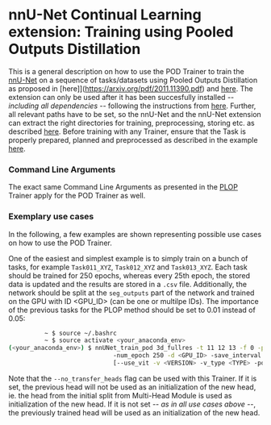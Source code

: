 # nnU-Net Continual Learning extension: Training using Pooled Outputs Distillation

This is a general description on how to use the POD Trainer to train the [nnU-Net](https://github.com/MIC-DKFZ/nnUNet) on a sequence of tasks/datasets using Pooled Outputs Distillation as proposed in [here]](https://arxiv.org/pdf/2011.11390.pdf) and [here](https://arxiv.org/pdf/2004.13513.pdf). The extension can only be used after it has been succesfully installed *-- including all dependencies --* following the instructions from [here](https://github.com/camgbus/Lifelong-nnUNet/blob/continual_learning/README.md#installation). Further, all relevant paths have to be set, so the nnU-Net and the nnU-Net extension can extract the right directories for training, preprocessing, storing etc. as described [here](https://github.com/MIC-DKFZ/nnUNet/blob/master/documentation/setting_up_paths.md). Before training with any Trainer, ensure that the Task is properly prepared, planned and preprocessed as described in the example [here](https://github.com/MIC-DKFZ/nnUNet/blob/master/documentation/training_example_Hippocampus.md).

### Command Line Arguments
The exact same Command Line Arguments as presented in the [PLOP](plop_training.md) Trainer apply for the POD Trainer as well. 

### Exemplary use cases
In the following, a few examples are shown representing possible use cases on how to use the POD Trainer.

One of the easiest and simplest example is to simply train on a bunch of tasks, for example `Task011_XYZ`, `Task012_XYZ` and `Task013_XYZ`. Each task should be trained for 250 epochs, whereas every 25th epoch, the stored data is updated and the results are stored in a `.csv` file. Additionally, the network should be split at the `seg_outputs` part of the network and trained on the GPU with ID <GPU_ID> (can be one or multilpe IDs). The importance of the previous tasks for the PLOP method should be set to 0.01 instead of 0.05:
```bash
          ~ $ source ~/.bashrc
          ~ $ source activate <your_anaconda_env>
(<your_anaconda_env>) $ nnUNet_train_pod 3d_fullres -t 11 12 13 -f 0 -pod_lambda 0.01
                             -num_epoch 250 -d <GPU_ID> -save_interval 25 -s seg_outputs --store_csv
                             [--use_vit -v <VERSION> -v_type <TYPE> -pod_scales <SCALE> ...]
```

Note that the `--no_transfer_heads` flag can be used with this Trainer. If it is set, the previous head will not be used as an initialization of the new head, ie. the head from the initial split from Multi-Head Module is used as initialization of the new head. If it is not set *-- as in all use cases above --*, the previously trained head will be used as an initialization of the new head.